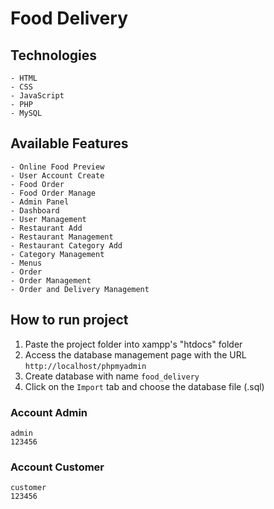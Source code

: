 # Food Delivery

## Technologies

    - HTML
    - CSS
    - JavaScript
    - PHP
    - MySQL

## Available Features

    - Online Food Preview
    - User Account Create
    - Food Order
    - Food Order Manage
    - Admin Panel
    - Dashboard
    - User Management
    - Restaurant Add
    - Restaurant Management
    - Restaurant Category Add
    - Category Management
    - Menus
    - Order
    - Order Management
    - Order and Delivery Management

## How to run project

1. Paste the project folder into xampp's "htdocs" folder
2. Access the database management page with the URL `http://localhost/phpmyadmin`
3. Create database with name `food_delivery`
4. Click on the `Import` tab and choose the database file (.sql)

### Account Admin

    admin
    123456

### Account Customer

    customer
    123456
